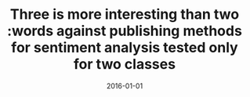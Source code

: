 ---
# Documentation: https://wowchemy.com/docs/managing-content/

title: Three is more interesting than two :words against publishing methods for sentiment
  analysis tested only for two classes
subtitle: ''
summary: ''
authors:
- Włodzimierz J. Tuligłowicz
- Łukasz M. Augustyniak
- szymanski
- kajdanowicz
tags: []
categories: []
date: '2016-01-01'
lastmod: 2022-10-07T05:04:47Z
featured: false
draft: false

# Featured image
# To use, add an image named `featured.jpg/png` to your page's folder.
# Focal points: Smart, Center, TopLeft, Top, TopRight, Left, Right, BottomLeft, Bottom, BottomRight.
image:
  caption: ''
  focal_point: ''
  preview_only: false

# Projects (optional).
#   Associate this post with one or more of your projects.
#   Simply enter your project's folder or file name without extension.
#   E.g. `projects = ["internal-project"]` references `content/project/deep-learning/index.md`.
#   Otherwise, set `projects = []`.
projects: []
publishDate: '2022-10-07T05:04:46.256275Z'
publication_types:
- '1'
abstract: ''
publication: "*14th Students' Science Conference : management and algorithms, 22-25\
  \ September, 2016.*"
url_pdf: http://ssc.pwr.edu.pl/wp/wp-content/uploads/2016/09/MANAGEMENT-AND-ALGORITHMS.pdf
---
